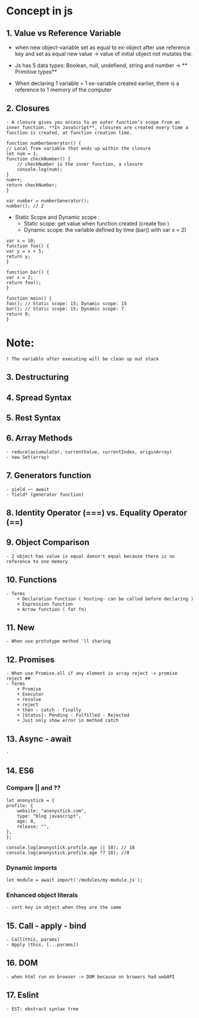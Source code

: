 # Concept in js

## 1. Value vs Reference Variable

- when new object-variable set as equal to ex-object after use reference key and set as equal new value -> value of initial object not mutates the.

- Js has 5 data types: Boolean, null, undefiend, string and number -> ** Primitive types**
- When declaring 1 variable = 1 ex-variable created earlier, there is a reference to 1 memory of the computer

## 2. Closures

    - A closure gives you access to an outer function’s scope from an inner function. **In JavaScript**, closures are created every time a function is created, at function creation time.

```
function numberGenerator() {
// Local free variable that ends up within the closure
let num = 1;
function checkNumber() {
	// checkNumber is the inner function, a closure
	console.log(num);
}
num++;
return checkNumber;
}

var number = numberGenerator();
number(); // 2
```

- Static Scope and Dynamic scope :
  - Static scope: get value when function created (create foo )
  - Dynamic scope: the variable defined by time (bar() with var x = 2)

```
var x = 10;
function foo() {
var y = x + 5;
return y;
}

function bar() {
var x = 2;
return foo();
}

function main() {
foo(); // Static scope: 15; Dynamic scope: 15
bar(); // Static scope: 15; Dynamic scope: 7
return 0;
}

```

# Note:

    ! The variable after executing will be clean up out stack

## 3. Destructuring

## 4. Spread Syntax

## 5. Rest Syntax

## 6. Array Methods

    - reduce(accumulator, currentValue, currentIndex, originArray)
    - new Set(array)

## 7. Generators function

    - yield ~~ await
    - Yield* (generator function)

## 8. Identity Operator (===) vs. Equality Operator (==)

## 9. Object Comparison

    - 2 object has value is equal doesn't equal because there is no reference to one memory

## 10. Functions

    - Terms
        + Declaration function ( hosting- can be called before declaring )
        + Expression function
        + Arrow function ( fat fn)

## 11. New

    - When use prototype method 'll sharing

## 12. Promises

    - When use Promise.all if any element in array reject -> promise reject ##
    - Terms
        + Promise
        + Executor
        + resolve
        + reject
        + then - catch - finally
        + [Status]: Pending - Fulfilled - Rejected
        + Just only show error in method catch

## 13. Async - await

    -

## 14. ES6

### Compare || and ??

```
let anonystick = {
profile: {
	website: "anonystick.com",
	type: "blog javascript",
	age: 0,
	release: "",
},
};

console.log(anonystick.profile.age || 18); // 18
console.log(anonystick.profile.age ?? 18); //0
```

### Dynamic imports

```
let module = await import('/modules/my-module.js');

```

### Enhanced object literals

    - sort key in object when they are the same

## 15. Call - apply - bind

    - Call(this, params)
    - Apply (this, [...params])

## 16. DOM

    - when html run on browser -> DOM because on browers had webAPI


## 17. Eslint
    - EST: ebstract syntax tree